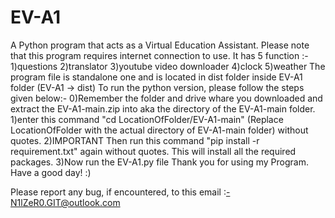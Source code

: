 # EV-A1
 A Python program that acts as a Virtual Education Assistant.
Please note that this program requires internet connection to use.
It has 5 function :- 1)questions
                     2)translator
                     3)youtube video downloader
                     4)clock
                     5)weather
The program file is standalone one and is located in dist folder inside EV-A1 folder (EV-A1 -> dist)
To run the python version, please follow the steps given below:-
      0)Remember the folder and drive whare you downloaded and extract the EV-A1-main.zip into aka the directory of the EV-A1-main folder.
      1)enter this command "cd LocationOfFolder/EV-A1-main" (Replace LocationOfFolder with the actual directory of EV-A1-main folder) without quotes.
      2)IMPORTANT Then run this command "pip install -r requirement.txt" again without quotes. This will install all the required packages.
      3)Now run the EV-A1.py file
Thank you for using my Program.
Have a good day! :)

Please report any bug, if encountered, to this email :-N1lZeR0.GIT@outlook.com
